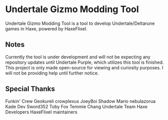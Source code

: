 # Undertale Gizmo Modding Tool
Undertale Gizmo Modding Tool is a tool to develop Undertale/Deltarune games in Haxe, powered by HaxeFlixel.

## Notes
Currently the tool is under development and will not be expecting any repository updates until Undertale Purple, which utilizes this tool is finished. This project is only made open-source for viewing and curiosity purposes. I will not be providing help until further notice.

## Special Thanks

Funkin' Crew
Geokureli
crowplexus
JoeyBoi
Shadow Mario
nebulazorua
Kade Dev
Sword352
Toby Fox
Temmie Chang
Undertale Team
Haxe Developers
HaxeFlixel maintainers